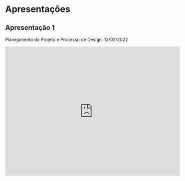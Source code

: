 # Apresentações

## Apresentação 1
Planejamento do Projeto e Processo de Design: 13/02/2022
<p align='center'>
    <iframe width="560" height="415" src="https://www.youtube.com/embed/On1Aa9c80XQ" title="YouTube video player" frameborder="0" allow="accelerometer; autoplay; clipboard-write; encrypted-media; gyroscope; picture-in-picture" allowfullscreen></iframe>
</p>